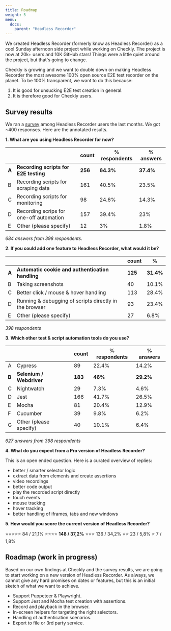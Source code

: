 ```yaml
---
title: Roadmap
weight: 5
menu:
  docs:
    parent: "Headless Recorder"
---
```


We created Headless Recorder (formerly know as Headless Recorder) as a cool Sunday afternoon side project while working on Checkly. The project is now at
20k+ users and 10K GitHub stars! Things were a little quiet around the project, but that's going to change.

Checkly is growing and we want to double down on making Headless Recorder the most awesome 100% open source E2E test
recorder on the planet. To be 100% transparent, we want to do this because:

1. It is good for unsucking E2E test creation in general.
2. It is therefore good for Checkly users.

## Survey results

We ran a [survey]((https://surveys.hotjar.com/s?siteId=717179&surveyId=137462)) among Headless Recorder users the last months.
We got ~400 responses. Here are the annotated results.

**1. What are you using Headless Recorder for now?**

|   | | count    | % respondents      |   % answers    |
|---|------------------------------------------------|-----|-------|-------|
| **A** | **Recording scripts for E2E testing**              | **256** | **64.3%** | **37.4%** |
| B | Recording scripts for scraping data            | 161 | 40.5% | 23.5% |
| C | Recording scripts for monitoring               | 98  | 24.6% | 14.3% |
| D | Recording scrips for one-off automation        | 157 | 39.4% | 23%   |
| E | Other (please specify)                         | 12  | 3%    | 1.8%  |

*684 answers from 398 respondents.*

**2. If you could add one feature to Headless Recorder, what would it be?**

|   | |  count   |    %   |
|---|-----------------------------------------------------------------------|-----|-------|
| **A** | **Automatic cookie and authentication handling**                          | **125** | **31.4%** |
| B | Taking screenshots                                                    | 40  | 10.1% |
| C | Better click / mouse & hover handling                                 | 113 | 28.4% |
| D | Running & debugging of scripts directly in the browser                | 93  | 23.4% |
| E | Other (please specify)                                                | 27  | 6.8%  |

*398 respondents*

**3. Which other test & script automation tools do you use?**

| |                        | count    | % respondents      |   % answers    |
|-----------|------------------------|-----|-------|-------|
| A         | Cypress                | 89  | 22.4% | 14.2% |
| **B**         | **Selenium / Webdriver**   | **183** | **46%**   | **29.2%** |
| C         | Nightwatch             | 29  | 7.3%  | 4.6%  |
| D         | Jest                   | 166 | 41.7% | 26.5% |
| E         | Mocha                  | 81  | 20.4% | 12.9% |
| F         | Cucumber               | 39  | 9.8%  | 6.2%  |
| G         | Other (please specify) | 40  | 10.1% | 6.4%  |

*627 answers from 398 respondents*

**4. What do you expect from a Pro version of Headless Recorder?**

This is an open ended question. Here is a curated overview of replies:

- better / smarter selector logic
- extract data from elements and create assertions
- video recordings
- better code output
- play the recorded script directly
- touch events
- mouse tracking
- hover tracking
- better handling of iframes, tabs and new windows


**5. How would you score the current version of Headless Recorder?**


⭐️⭐️⭐️⭐️⭐️ 84 / 21,1%
⭐️⭐️⭐️⭐️ **148 / 37,2%**
⭐️⭐️⭐️ 136 / 34,2%
⭐️⭐️ 23 / 5,8%
⭐️ 7 / 1,8%


## Roadmap (work in progress)

Based on our own findings at Checkly and the survey results, we are going to start working on a new version of Headless Recorder.
As always, we cannot give any hard promises on dates or features, but this is an initial sketch of what we want to achieve.

- Support Puppeteer & Playwright.
- Support Jest and Mocha test creation with assertions.
- Record and playback in the browser.
- In-screen helpers for targeting the right selectors.
- Handling of authentication scenarios.
- Export to file or 3rd party service.


